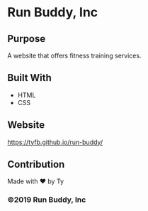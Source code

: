# Run Buddy, Inc


## Purpose
A website that offers fitness training services.


## Built With
* HTML
* CSS


## Website
https://tyfb.github.io/run-buddy/


## Contribution
Made with ❤️ by Ty


### ©️2019 Run Buddy, Inc
